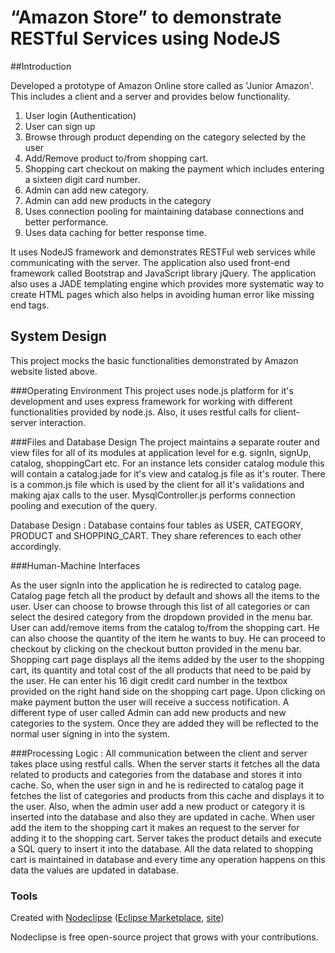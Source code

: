 # “Amazon Store” to demonstrate RESTful Services using NodeJS

##Introduction

Developed a prototype of Amazon Online store called as 'Junior Amazon'. This includes a
client and a server and provides below functionality.

1. User login (Authentication)
2. User can sign up
3. Browse through product depending on the category selected by the user
4. Add/Remove product to/from shopping cart.
5. Shopping cart checkout on making the payment which includes entering a sixteen digit card number.
6. Admin can add new category.
7. Admin can add new products in the category
8. Uses connection pooling for maintaining database connections and better performance.
9. Uses data caching for better response time.

It uses NodeJS framework and demonstrates RESTFul web services while communicating with the server. The application also used front-end framework called Bootstrap and JavaScript library jQuery. The application also uses a JADE templating engine which provides more systematic way to create HTML pages which also helps in avoiding human error like missing end tags.


## System Design
This project mocks the basic functionalities demonstrated by Amazon website listed
above.

###Operating Environment
This project uses node.js platform for it's development and uses express framework
for working with different functionalities provided by node.js. Also, it uses restful calls for
client-server interaction.

###Files and Database Design
The project maintains a separate router and view files for all of its modules at
application level for e.g. signIn, signUp, catalog, shoppingCart etc. For an instance lets
consider catalog module this will contain a catalog.jade for it's view and catalog.js file as
it's router. There is a common.js file which is used by the client for all it's validations and
making ajax calls to the user. MysqlController.js performs connection pooling and
execution of the query.

Database Design : Database contains four tables as USER, CATEGORY, PRODUCT
and SHOPPING_CART. They share references to each other accordingly.

###Human-Machine Interfaces

As the user signIn into the application he is redirected to catalog page. Catalog page
fetch all the product by default and shows all the items to the user. User can choose to
browse through this list of all categories or can select the desired category from the
dropdown provided in the menu bar.
User can add/remove items from the catalog to/from the shopping cart. He can also
choose the quantity of the item he wants to buy. He can proceed to checkout by clicking on
the checkout button provided in the menu bar. Shopping cart page displays all the items
added by the user to the shopping cart, its quantity and total cost of the all products that
need to be paid by the user. He can enter his 16 digit credit card number in the textbox
provided on the right hand side on the shopping cart page. Upon clicking on make
payment button the user will receive a success notification.
A different type of user called Admin can add new products and new categories to the
system. Once they are added they will be reflected to the normal user signing in into the
system.

###Processing Logic :
All communication between the client and server takes place using restful calls. When
the server starts it fetches all the data related to products and categories from the
database and stores it into cache. So, when the user sign in and he is redirected to catalog
page it fetches the list of categories and products from this cache and displays it to the
user. Also, when the admin user add a new product or category it is inserted into the
database and also they are updated in cache.
When user add the item to the shopping cart it makes an request to the server for
adding it to the shopping cart. Server takes the product details and execute a SQL query
to insert it into the database. All the data related to shopping cart is maintained in database
and every time any operation happens on this data the values are updated in database.



### Tools

Created with [Nodeclipse](https://github.com/Nodeclipse/nodeclipse-1)
 ([Eclipse Marketplace](http://marketplace.eclipse.org/content/nodeclipse), [site](http://www.nodeclipse.org))   



Nodeclipse is free open-source project that grows with your contributions.
